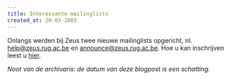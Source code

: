 ```yaml
---
title: Interessante mailinglists
created_at: 20-03-2003
---
```


Onlangs werden bij Zeus twee nieuwe mailinglists opgericht, nl. help@zeus.rug.ac.be en announce@zeus.rug.ac.be. Hoe u kan inschrijven leest u [hier](http://web.archive.org/web/20030502094002/http://www.zeus.rug.ac.be/mailinglists.shtml).


_Noot van de archivaris: de datum van deze blogpost is een schatting._